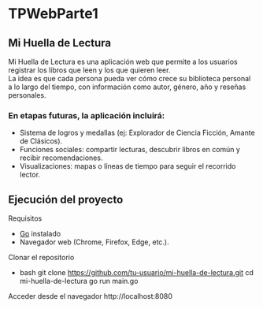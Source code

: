 # TPWebParte1

## Mi Huella de Lectura

Mi Huella de Lectura es una aplicación web que permite a los usuarios registrar los libros que leen y los que quieren leer.  
La idea es que cada persona pueda ver cómo crece su biblioteca personal a lo largo del tiempo, con información como autor, género, año y reseñas personales.  

### En etapas futuras, la aplicación incluirá:
* Sistema de logros y medallas (ej: Explorador de Ciencia Ficción, Amante de Clásicos).  
* Funciones sociales: compartir lecturas, descubrir libros en común y recibir recomendaciones.  
* Visualizaciones: mapas o líneas de tiempo para seguir el recorrido lector.  

## Ejecución del proyecto

Requisitos
* [Go](https://go.dev/dl/) instalado  
* Navegador web (Chrome, Firefox, Edge, etc.).

Clonar el repositorio
 - bash
git clone https://github.com/tu-usuario/mi-huella-de-lectura.git
cd mi-huella-de-lectura
go run main.go

Acceder desde el navegador
http://localhost:8080
